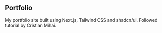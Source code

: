 ## Portfolio

My portfolio site built using Next.js, Tailwind CSS and shadcn/ui. Followed tutorial by Cristian Mihai.
